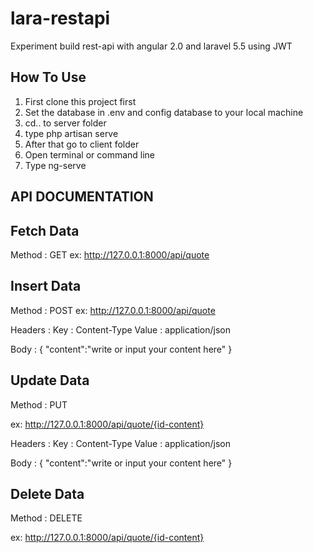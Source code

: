 # lara-restapi
Experiment build rest-api with angular 2.0 and laravel 5.5 using JWT

## How To Use

1. First clone this project first
2. Set the database in .env and config database to your local machine
3. cd.. to server folder
4. type php artisan serve
5. After that go to client folder
6. Open terminal or command line
7. Type ng-serve

## API DOCUMENTATION

## Fetch Data
Method : GET
ex: 
http://127.0.0.1:8000/api/quote

## Insert Data
Method : POST
ex:
http://127.0.0.1:8000/api/quote

Headers :
Key : Content-Type 
Value : application/json

Body :
{
	"content":"write or input your content here"
}

## Update Data

Method : PUT

ex:
http://127.0.0.1:8000/api/quote/{id-content}

Headers :
Key : Content-Type 
Value : application/json

Body :
{
	"content":"write or input your content here"
}

## Delete Data

Method : DELETE

ex:
http://127.0.0.1:8000/api/quote/{id-content}
